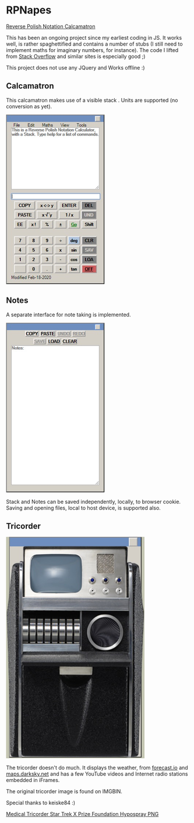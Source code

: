 # RPNapes
[Reverse Polish Notation Calcamatron](https://napesweaver.github.io/rpnapes/)

This has been an ongoing project since my earliest coding in JS. It works well, is rather spaghettified and contains a number of stubs (I still need to implement maths for imaginary numbers, for instance).
The code I lifted from [Stack Overflow](https://stackoverflow.com/) and similar sites is especially good ;)

This project does not use any JQuery and Works offline :)

## Calcamatron

This calcamatron makes use of a visible stack . Units are supported (no conversion as yet).

![Calcamatron](images/screenshots/rpnapes.jpg)

## Notes
A separate interface for note taking is implemented.

![Notes](images/screenshots/notes.jpg)

Stack and Notes can be saved independently, locally, to browser cookie. Saving and opening files, local to host device, is supported also.

## Tricorder

![Tricorder](images/screenshots/tricorder.jpg)

The tricorder doesn't do much. It displays the weather, from [forecast.io](https://forecast.io/) and [maps.darksky.net](https://maps.darksky.net) and has a few YouTube videos and Internet radio stations embedded in iFrames.

The original tricorder image is found on IMGBIN.

Special thanks to keiske84 :)

[Medical Tricorder Star Trek X Prize Foundation Hypospray PNG](https://imgbin.com/png/7Ay8HnU3/medical-tricorder-star-trek-x-prize-foundation-hypospray-png)
